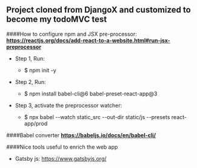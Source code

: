 Project cloned from DjangoX and customized to become my todoMVC test
-----------------------------------------------------------------------

####How to configure npm and JSX pre-processor:
**https://reactjs.org/docs/add-react-to-a-website.html#run-jsx-preprocessor**


- Step 1, Run: 
    - $ npm init -y

- Step 2, Run: 
    - $ npm install babel-cli@6 babel-preset-react-app@3

- Step 3, activate the preprocessor watcher: 
    - $ npx babel --watch static_src --out-dir static/js --presets react-app/prod


####Babel converter
**https://babeljs.io/docs/en/babel-cli/**



####Nice tools useful to enrich the web app
- Gatsby js: https://www.gatsbyjs.org/